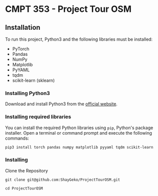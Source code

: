 # CMPT 353 - Project Tour OSM

## Installation
To run this project, Python3 and the following libraries must be installed:

- PyTorch
- Pandas
- NumPy
- Matplotlib
- PyYAML
- tqdm
- scikit-learn (sklearn)

### Installing Python3
Download and install Python3 from the [official website](https://www.python.org/downloads/).

### Installing required libraries

You can install the required Python libraries using `pip`, Python's package installer. Open a terminal or command prompt and execute the following commands:

```bash
pip3 install torch pandas numpy matplotlib pyyaml tqdm scikit-learn
```


### Installing
  Clone the Repository 
  ```
  git clone git@github.com:ShayGeko/ProjectTourOSM.git
  ```
  ```  
  cd ProjectTourOSM
  ```
